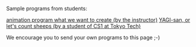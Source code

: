 Sample programs from students:

   [animation program what we want to create (by the instructor)](./smile0.rb)
   [YAGI-san, or let's count sheeps (by a student of CS1 at Tokyo Tech)](./sheep.rb)

We encourage you to send your own programs to this page ;-)
